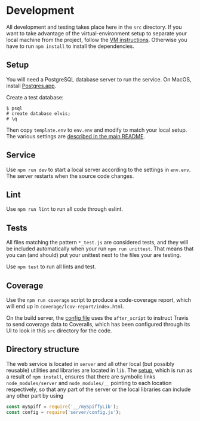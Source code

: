 # Development

All development and testing takes place here in the `src` directory.  If you want to take advantage of the virtual-environment setup to separate your local machine from the project, follow the [VM instructions](../vm.md).  Otherwise you have to run `npm install` to install the dependencies.

## Setup

You will need a PostgreSQL database server to run the service.  On MacOS, install [Postgres.app](http://postgresapp.com/).

Create a test database:

    $ psql
    # create database elvis;
    # \q

Then copy `template.env` to `env.env` and modify to match your local setup.
The various settings are [described in the main README](../README.md).

## Service

Use `npm run dev` to start a local server according to the settings in `env.env`.  The server restarts when the source code changes.

## Lint

Use `npm run lint` to run all code through eslint.

## Tests

All files matching the pattern `*_test.js` are considered tests, and they will be included automatically when your run `npm run unittest`.  That means that you can (and should) put your unittest next to the files your are testing.

Use `npm test` to run all lints and test.

## Coverage

Use the `npm run coverage` script to produce a code-coverage report, which will end up in `coverage/lcov-report/index.html`.

On the build server, the [config file](../.travis.yml) uses the `after_script` to instruct Travis to send coverage data to Coveralls, which has been configured through its UI to look in this `src` directory for the code.

##  Directory structure

The web service is located in `server` and all other local (but possibly reusable) utilities and libraries are located in `lib`.  The [setup](setup-node-env.sh), which is run as a result of `npm install`, ensures that there are symbolic links `node_modules/server` and `node_modules/__` pointing to each location respectively, so that any part of the server or the local libraries can include any other part by using

```javascript
const mySpiff = require('__/mySpiffyLib');
const config = require('server/config.js');
```
